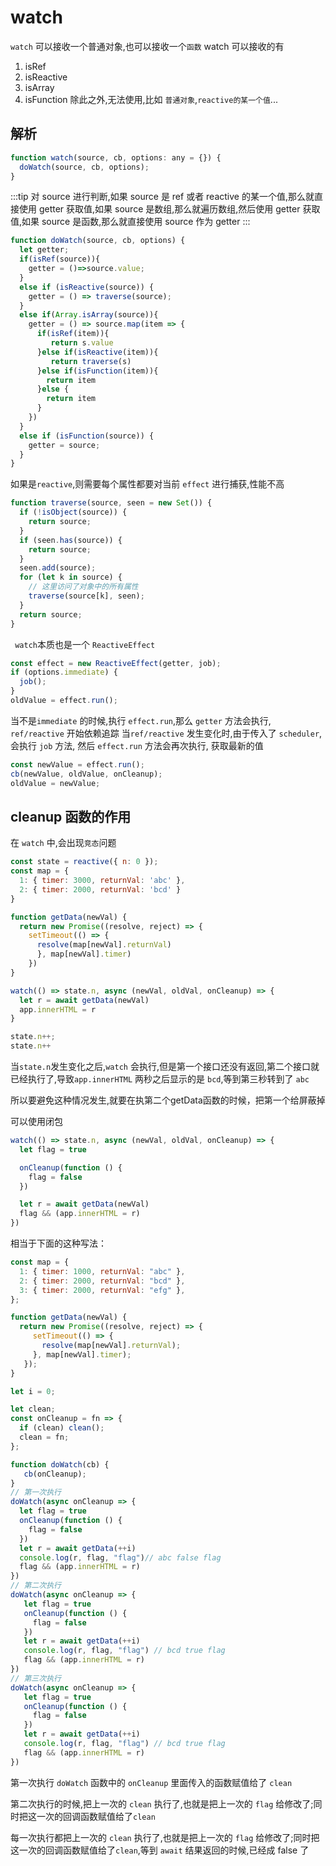 # watch

`watch` 可以接收一个普通对象,也可以接收一个`函数`
watch 可以接收的有
1. isRef
2. isReactive
3. isArray
4. isFunction
除此之外,无法使用,比如 `普通对象`,`reactive的某一个值`...

## 解析
```js
function watch(source, cb, options: any = {}) {
  doWatch(source, cb, options);
}
```
:::tip
  对 source 进行判断,如果 source 是 ref 或者 reactive 的某一个值,那么就直接使用 getter 获取值,如果 source 是数组,那么就遍历数组,然后使用 getter 获取值,如果 source 是函数,那么就直接使用 source 作为 getter
:::
```js
function doWatch(source, cb, options) {
  let getter;
  if(isRef(source)){
    getter = ()=>source.value;
  }
  else if (isReactive(source)) {
    getter = () => traverse(source);
  }
  else if(Array.isArray(source)){
    getter = () => source.map(item => {
      if(isRef(item)){
         return s.value
      }else if(isReactive(item)){
         return traverse(s)
      }else if(isFunction(item)){
        return item
      }else {
        return item
      }
    })
  }
  else if (isFunction(source)) {
    getter = source;
  }
}
```
如果是`reactive`,则需要每个属性都要对当前 `effect` 进行捕获,性能不高
```js
function traverse(source, seen = new Set()) {
  if (!isObject(source)) {
    return source;
  }
  if (seen.has(source)) {
    return source;
  }
  seen.add(source);
  for (let k in source) {
    // 这里访问了对象中的所有属性
    traverse(source[k], seen);
  }
  return source;
}
```
<blue><code> watch</code>本质也是一个 <code>ReactiveEffect</code> </blue>  

```js
const effect = new ReactiveEffect(getter, job);
if (options.immediate) {
  job();
}
oldValue = effect.run();
```
当不是`immediate` 的时候,执行 `effect.run`,那么 `getter` 方法会执行, `ref/reactive` 开始依赖追踪
当`ref/reactive` 发生变化时,由于传入了 `scheduler`, 会执行 `job` 方法, 然后 `effect.run` 方法会再次执行, 获取最新的值

```js
const newValue = effect.run();
cb(newValue, oldValue, onCleanup);
oldValue = newValue;
```

## cleanup 函数的作用
在 `watch` 中,会出现`竞态`问题

```js
const state = reactive({ n: 0 });
const map = {
  1: { timer: 3000, returnVal: 'abc' },
  2: { timer: 2000, returnVal: 'bcd' }
}

function getData(newVal) {
  return new Promise((resolve, reject) => {
    setTimeout(() => {
      resolve(map[newVal].returnVal)
      }, map[newVal].timer)
    })
}

```
```js
watch(() => state.n, async (newVal, oldVal, onCleanup) => {
  let r = await getData(newVal)
  app.innerHTML = r
}

state.n++;
state.n++
```
当`state.n`发生变化之后,`watch` 会执行,但是第一个接口还没有返回,第二个接口就已经执行了,导致`app.innerHTML` 两秒之后显示的是 `bcd`,等到第三秒转到了 `abc`

所以要避免这种情况发生,就要在执第二个getData函数的时候，把第一个给屏蔽掉  

<blue>可以使用闭包</blue>

```js
watch(() => state.n, async (newVal, oldVal, onCleanup) => {
  let flag = true

  onCleanup(function () {
    flag = false
  })

  let r = await getData(newVal)
  flag && (app.innerHTML = r)
})
```
相当于下面的这种写法：
```js
const map = {
  1: { timer: 1000, returnVal: "abc" },
  2: { timer: 2000, returnVal: "bcd" },
  3: { timer: 2000, returnVal: "efg" },
};

function getData(newVal) {
  return new Promise((resolve, reject) => {
     setTimeout(() => {
       resolve(map[newVal].returnVal);
     }, map[newVal].timer);
   });
}

let i = 0;

let clean;
const onCleanup = fn => {
  if (clean) clean();
  clean = fn;
};

function doWatch(cb) {
   cb(onCleanup);
}
// 第一次执行
doWatch(async onCleanup => {
  let flag = true
  onCleanup(function () {
    flag = false
  })
  let r = await getData(++i)
  console.log(r, flag, "flag")// abc false flag
  flag && (app.innerHTML = r)
})
// 第二次执行
doWatch(async onCleanup => {
   let flag = true
   onCleanup(function () {
     flag = false
   })
   let r = await getData(++i)
   console.log(r, flag, "flag") // bcd true flag
   flag && (app.innerHTML = r)
})
// 第三次执行
doWatch(async onCleanup => {
   let flag = true
   onCleanup(function () {
     flag = false
   })
   let r = await getData(++i)
   console.log(r, flag, "flag") // bcd true flag
   flag && (app.innerHTML = r)
})
```
第一次执行 `doWatch` 函数中的 `onCleanup` 里面传入的函数赋值给了 `clean`  

第二次执行的时候,把上一次的 `clean` 执行了,也就是把上一次的 `flag` 给修改了;同时把这一次的回调函数赋值给了`clean`

每一次执行都把上一次的 `clean` 执行了,也就是把上一次的 `flag` 给修改了;同时把这一次的回调函数赋值给了`clean`,等到 `await` 结果返回的时候,已经成 false 了







